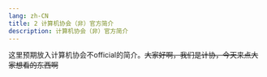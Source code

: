 ```yaml
---
lang: zh-CN
title: 2 计算机协会（非）官方简介
description: 计算机协会（非）官方简介
---
```


这里预期放入计算机协会不official的简介。~~大家好啊，我们是计协，今天来点大家想看的东西啊~~